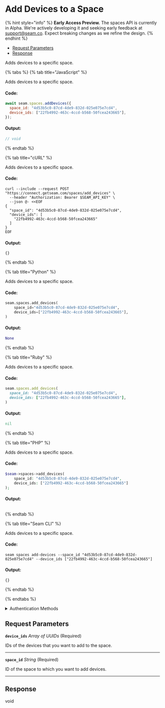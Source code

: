 # Add Devices to a Space
{% hint style="info" %}
**Early Access Preview.** The spaces API is currently in Alpha. We're actively developing it and seeking early feedback at [support@seam.co](mailto:support@seam.co). Expect breaking changes as we refine the design.
{% endhint %}

- [Request Parameters](#request-parameters)
- [Response](#response)

Adds devices to a specific space.


{% tabs %}
{% tab title="JavaScript" %}

Adds devices to a specific space.

#### Code:

```javascript
await seam.spaces.addDevices({
  space_id: "4d53b5c0-87cd-4de9-832d-025e075e7cd4",
  device_ids: ["22fb4992-463c-4ccd-b568-50fcea243665"],
});
```

#### Output:

```javascript
// void
```
{% endtab %}

{% tab title="cURL" %}

Adds devices to a specific space.

#### Code:

```curl
curl --include --request POST "https://connect.getseam.com/spaces/add_devices" \
  --header "Authorization: Bearer $SEAM_API_KEY" \
  --json @- <<EOF
{
  "space_id": "4d53b5c0-87cd-4de9-832d-025e075e7cd4",
  "device_ids": [
    "22fb4992-463c-4ccd-b568-50fcea243665"
  ]
}
EOF
```

#### Output:

```curl
{}
```
{% endtab %}

{% tab title="Python" %}

Adds devices to a specific space.

#### Code:

```python
seam.spaces.add_devices(
    space_id="4d53b5c0-87cd-4de9-832d-025e075e7cd4",
    device_ids=["22fb4992-463c-4ccd-b568-50fcea243665"],
)
```

#### Output:

```python
None
```
{% endtab %}

{% tab title="Ruby" %}

Adds devices to a specific space.

#### Code:

```ruby
seam.spaces.add_devices(
  space_id: "4d53b5c0-87cd-4de9-832d-025e075e7cd4",
  device_ids: ["22fb4992-463c-4ccd-b568-50fcea243665"],
)
```

#### Output:

```ruby
nil
```
{% endtab %}

{% tab title="PHP" %}

Adds devices to a specific space.

#### Code:

```php
$seam->spaces->add_devices(
    space_id: "4d53b5c0-87cd-4de9-832d-025e075e7cd4",
    device_ids: ["22fb4992-463c-4ccd-b568-50fcea243665"]
);
```

#### Output:

```php

```
{% endtab %}

{% tab title="Seam CLI" %}

Adds devices to a specific space.

#### Code:

```seam_cli
seam spaces add-devices --space_id "4d53b5c0-87cd-4de9-832d-025e075e7cd4" --device_ids ["22fb4992-463c-4ccd-b568-50fcea243665"]
```

#### Output:

```seam_cli
{}
```
{% endtab %}

{% endtabs %}


<details>

<summary>Authentication Methods</summary>

- API key
- Personal access token
  <br>Must also include the `seam-workspace` header in the request.

To learn more, see [Authentication](https://docs.seam.co/latest/api/authentication).
</details>

## Request Parameters

**`device_ids`** *Array* *of UUIDs* (Required)

IDs of the devices that you want to add to the space.

---

**`space_id`** *String* (Required)

ID of the space to which you want to add devices.

---


## Response

void

